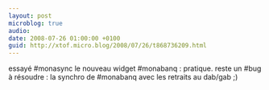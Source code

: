 ```yaml
---
layout: post
microblog: true
audio: 
date: 2008-07-26 01:00:00 +0100
guid: http://xtof.micro.blog/2008/07/26/t868736209.html
---
```

essayé #monasync le nouveau widget #monabanq : pratique. reste un #bug à résoudre : la synchro de #monabanq avec les retraits au dab/gab ;)
